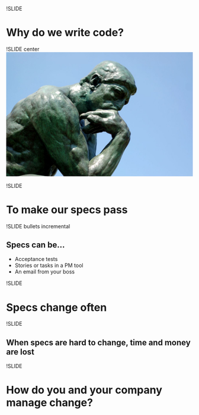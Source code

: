 !SLIDE
# Why do we write code? #

!SLIDE center
![Statue](statue.jpg)

!SLIDE
# To make our specs pass #

!SLIDE bullets incremental
## Specs can be... ##
* Acceptance tests
* Stories or tasks in a PM tool
* An email from your boss

!SLIDE
# Specs change often #

!SLIDE
## When specs are hard to change, time and money are lost ##

!SLIDE
# How do you and your company manage change? #
